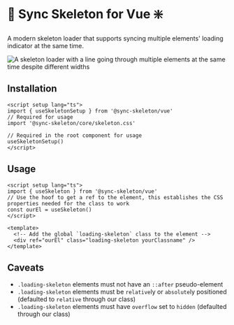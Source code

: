 # 🔄 Sync Skeleton for Vue ❇️️

A modern skeleton loader that supports syncing multiple elements' loading indicator at the same time.

![A skeleton loader with a line going through multiple elements at the same time despite different widths](https://raw.githubusercontent.com/crutchcorn/sync-skeleton/refs/heads/main/media/skeleton.gif)

## Installation

```vue
<script setup lang="ts">
import { useSkeletonSetup } from '@sync-skeleton/vue'
// Required for usage
import '@sync-skeleton/core/skeleton.css'

// Required in the root component for usage
useSkeletonSetup()
</script>
```

## Usage

```vue
<script setup lang="ts">
import { useSkeleton } from '@sync-skeleton/vue'
// Use the hoof to get a ref to the element, this establishes the CSS properties needed for the class to work
const ourEl = useSkeleton()
</script>

<template>
  <!-- Add the global `loading-skeleton` class to the element -->
  <div ref="ourEl" class="loading-skeleton yourClassname" />
</template>
```

## Caveats

- `.loading-skeleton` elements must not have an `::after` pseudo-element
- `.loading-skeleton` elements must be `relative`ly or `absolute`ly positioned (defaulted to `relative` through our class)
- `.loading-skeleton` elements must have `overflow` set to `hidden` (defaulted through our class)
